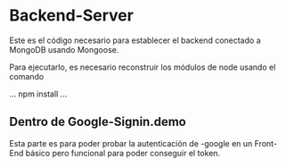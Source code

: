# Backend-Server

Este es el código necesario para establecer el backend conectado a MongoDB usando Mongoose.

Para ejecutarlo, es necesario reconstruir los módulos de node usando el comando

...
npm install
...

## Dentro de Google-Signin.demo

Esta parte es para poder probar la autenticación de -google en un Front-End básico pero funcional para poder conseguir el token.
